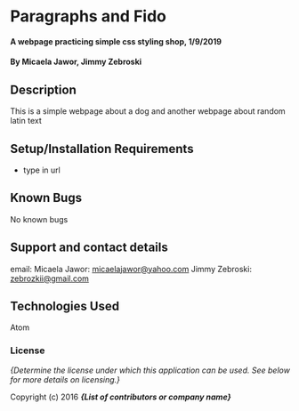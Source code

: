 # Paragraphs and Fido

#### A webpage practicing simple css styling shop, 1/9/2019

#### By Micaela Jawor, Jimmy Zebroski

## Description

This is a simple webpage about a dog and another webpage about random latin text

## Setup/Installation Requirements

* type in url



## Known Bugs

No known bugs

## Support and contact details

email:
  Micaela Jawor: micaelajawor@yahoo.com
  Jimmy Zebroski: zebrozkii@gmail.com

## Technologies Used

Atom

### License

*{Determine the license under which this application can be used.  See below for more details on licensing.}*

Copyright (c) 2016 **_{List of contributors or company name}_**
